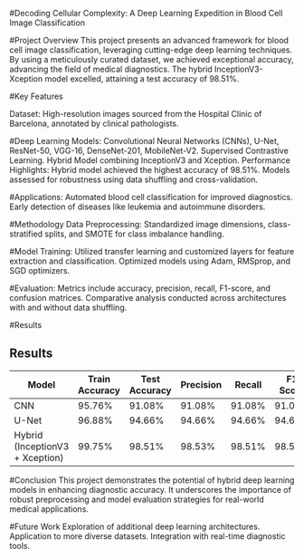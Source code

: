 #Decoding Cellular Complexity: A Deep Learning Expedition in Blood Cell Image Classification

#Project Overview
This project presents an advanced framework for blood cell image classification, leveraging cutting-edge deep learning techniques. By using a meticulously curated dataset, we achieved exceptional accuracy, advancing the field of medical diagnostics. The hybrid InceptionV3-Xception model excelled, attaining a test accuracy of 98.51%.

#Key Features

Dataset: High-resolution images sourced from the Hospital Clinic of Barcelona, annotated by clinical pathologists.

#Deep Learning Models:
Convolutional Neural Networks (CNNs), U-Net, ResNet-50, VGG-16, DenseNet-201, MobileNet-V2.
Supervised Contrastive Learning.
Hybrid Model combining InceptionV3 and Xception.
Performance Highlights:
Hybrid model achieved the highest accuracy of 98.51%.
Models assessed for robustness using data shuffling and cross-validation.

#Applications:
Automated blood cell classification for improved diagnostics.
Early detection of diseases like leukemia and autoimmune disorders.

#Methodology
Data Preprocessing: Standardized image dimensions, class-stratified splits, and SMOTE for class imbalance handling.

#Model Training:
Utilized transfer learning and customized layers for feature extraction and classification.
Optimized models using Adam, RMSprop, and SGD optimizers.

#Evaluation:
Metrics include accuracy, precision, recall, F1-score, and confusion matrices.
Comparative analysis conducted across architectures with and without data shuffling.

#Results
## Results
| Model                         | Train Accuracy | Test Accuracy | Precision | Recall | F1 Score |
|-------------------------------|----------------|---------------|-----------|--------|----------|
| CNN                           | 95.76%         | 91.08%        | 91.08%    | 91.08% | 91.08%   |
| U-Net                         | 96.88%         | 94.66%        | 94.66%    | 94.66% | 94.66%   |
| Hybrid (InceptionV3 + Xception) | 99.75%        | 98.51%        | 98.53%    | 98.51% | 98.52%   |


#Conclusion
This project demonstrates the potential of hybrid deep learning models in enhancing diagnostic accuracy. It underscores the importance of robust preprocessing and model evaluation strategies for real-world medical applications.

#Future Work
Exploration of additional deep learning architectures.
Application to more diverse datasets.
Integration with real-time diagnostic tools.
